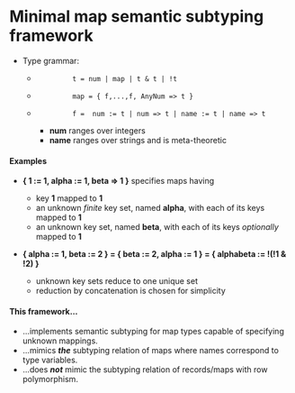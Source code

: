 Minimal map semantic subtyping framework
=====

* Type grammar:
   *              t = num | map | t & t | !t
   *              map = { f,...,f, AnyNum => t }
   *              f =  num := t | num => t | name := t | name => t
      * **num** ranges over integers
      * **name** ranges over strings and is meta-theoretic

    
#### Examples
* **{ 1 := 1, alpha := 1, beta => 1 }** specifies maps having
    * key **1** mapped to **1**
    * an unknown *finite* key set, named **alpha**, with each of its keys mapped to **1**
    * an unknown key set, named **beta**, with each of its keys *optionally* mapped to **1**


* **{ alpha := 1, beta := 2 } = { beta := 2, alpha := 1 } = { alphabeta := !(!1 & !2) }**
  * unknown key sets reduce to one unique set
  * reduction by concatenation is chosen for simplicity

#### This framework...
* ...implements semantic subtyping for map types capable of specifying unknown mappings. 
* ...mimics ***the*** subtyping relation of maps where names correspond to type variables.
* ...does ***not*** mimic the subtyping relation of records/maps with row polymorphism.

